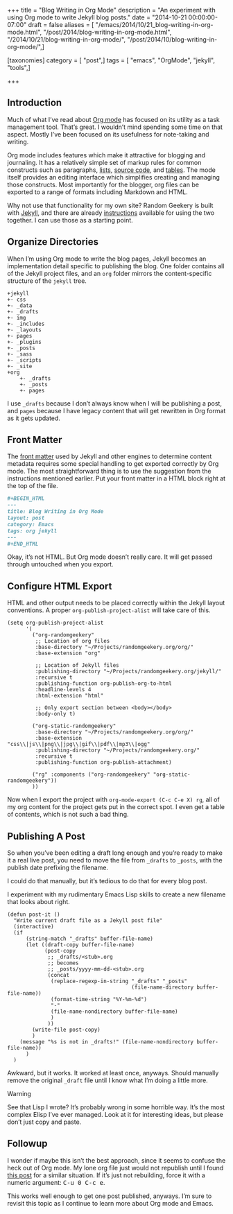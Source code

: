 +++
title = "Blog Writing in Org Mode"
description = "An experiment with using Org mode to write Jekyll blog posts."
date = "2014-10-21 00:00:00-07:00"
draft = false
aliases = [ "/emacs/2014/10/21_blog-writing-in-org-mode.html", "/post/2014/blog-writing-in-org-mode.html", "/2014/10/21/blog-writing-in-org-mode/", "/post/2014/10/blog-writing-in-org-mode/",]

[taxonomies]
category = [ "post",]
tags = [ "emacs", "OrgMode", "jekyll", "tools",]

+++

## Introduction

Much of what I’ve read about [Org mode](http://orgmode.org) has focused
on its utility as a task management tool. That’s great. I wouldn’t mind
spending some time on that aspect. Mostly I’ve been focused on its
usefulness for note-taking and writing.

Org mode includes features which make it attractive for blogging and
journaling. It has a relatively simple set of markup rules for common
constructs such as paragraphs,
[lists](http://orgmode.org/manual/Plain-lists.html), [source
code](http://orgmode.org/manual/Working-With-Source-Code.html), and
[tables](http://orgmode.org/manual/Tables.html). The mode itself
provides an editing interface which simplifies creating and managing
those constructs. Most importantly for the blogger, org files can be
exported to a range of formats including Markdown and HTML.

Why not use that functionality for my own site? Random Geekery is built
with [Jekyll](http://jekyllrb.com), and there are already
[instructions](http://orgmode.org/worg/org-tutorials/org-jekyll.html)
available for using the two together. I can use those as a starting
point.

## Organize Directories

When I’m using Org mode to write the blog pages, Jekyll becomes an
implementation detail specific to publishing the blog. One folder
contains all of the Jekyll project files, and an `org` folder mirrors
the content-specific structure of the `jekyll` tree.

```
+jekyll
+- css
+- _data
+- _drafts
+- img
+- _includes
+- _layouts
+- pages
+- _plugins
+- _posts
+- _sass
+- _scripts
+- _site
+org
    +- _drafts
    +- _posts
    +- pages
```

I use `_drafts` because I don’t always know when I will be publishing a
post, and `pages` because I have legacy content that will get rewritten
in Org format as it gets updated.

## Front Matter

The [front matter](http://jekyllrb.com/docs/frontmatter/) used by Jekyll
and other engines to determine content metadata requires some special
handling to get exported correctly by Org mode. The most straightforward
thing is to use the suggestion from the instructions mentioned earlier.
Put your front matter in a HTML block right at the top of the file.

``` org
#+BEGIN_HTML
---
title: Blog Writing in Org Mode
layout: post
category: Emacs
tags: org jekyll
---
#+END_HTML
```

Okay, it’s not HTML. But Org mode doesn’t really care. It will get
passed through untouched when you export.

## Configure HTML Export

HTML and other output needs to be placed correctly within the Jekyll
layout conventions. A proper `org-publish-project-alist` will take care
of this.

``` elisp
(setq org-publish-project-alist
      '(
        ("org-randomgeekery"
         ;; Location of org files
         :base-directory "~/Projects/randomgeekery.org/org/"
         :base-extension "org"

         ;; Location of Jekyll files
         :publishing-directory "~/Projects/randomgeekery.org/jekyll/"
         :recursive t
         :publishing-function org-publish-org-to-html
         :headline-levels 4
         :html-extension "html"

         ;; Only export section between <body></body>
         :body-only t)

        ("org-static-randomgeekery"
         :base-directory "~/Projects/randomgeekery.org/org/"
         :base-extension "css\\|js\\|png\\|jpg\\|gif\\|pdf\\|mp3\\|ogg"
         :publishing-directory "~/Projects/randomgeekery.org/"
         :recursive t
         :publishing-function org-publish-attachment)

        ("rg" :components ("org-randomgeekery" "org-static-randomgeekery"))
        ))
```

Now when I export the project with `org-mode-export (C-c C-e X) rg`, all
of my org content for the project gets put in the correct spot. I even
get a table of contents, which is not such a bad thing.

## Publishing A Post

So when you’ve been editing a draft long enough and you’re ready to make
it a real live post, you need to move the file from `_drafts` to
`_posts`, with the publish date prefixing the filename.

I could do that manually, but it’s tedious to do that for every blog
post.

I experiment with my rudimentary Emacs Lisp skills to create a new
filename that looks about right.

``` elisp
(defun post-it ()
  "Write current draft file as a Jekyll post file"
  (interactive)
  (if
      (string-match "_drafts" buffer-file-name)
      (let ((draft-copy buffer-file-name)
            (post-copy
             ;; _drafts/<stub>.org
             ;; becomes
             ;; _posts/yyyy-mm-dd-<stub>.org
             (concat
              (replace-regexp-in-string "_drafts" "_posts"
                                        (file-name-directory buffer-file-name))
              (format-time-string "%Y-%m-%d")
              "-"
              (file-name-nondirectory buffer-file-name)
              )
             ))
        (write-file post-copy)
        )
    (message "%s is not in _drafts!" (file-name-nondirectory buffer-file-name))
      )
  )
```

Awkward, but it works. It worked at least once, anyways. Should manually
remove the original `_draft` file until I know what I’m doing a little
more.

<aside class="admonition warning">
<p class="admonition-title">Warning</p>

See that Lisp I wrote? It’s probably wrong in some horrible way. It’s
the most complex Elisp I’ve ever managed. Look at it for interesting
ideas, but please don’t just copy and paste.

</aside>

## Followup

I wonder if maybe this isn’t the best approach, since it seems to
confuse the heck out of Org mode. My lone org file just would not
republish until I found [this
post](http://lists.gnu.org/archive/html/emacs-orgmode/2009-05/msg00285.html)
for a similar situation. If it’s just not rebuilding, force it with a
numeric argument: <kbd>C-u 0 C-c e</kbd>.

This works well enough to get one post published, anyways. I’m sure to
revisit this topic as I continue to learn more about Org mode and Emacs.